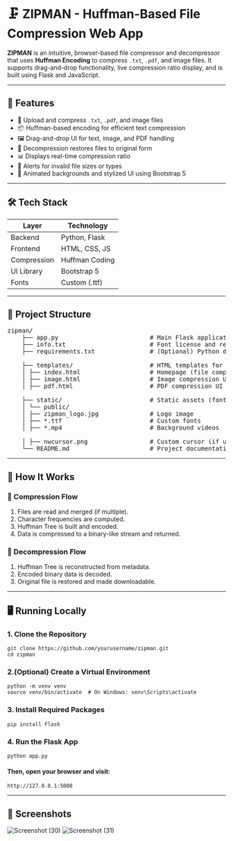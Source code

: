 # 🗜️ ZIPMAN - Huffman-Based File Compression Web App

**ZIPMAN** is an intuitive, browser-based file compressor and decompressor that uses **Huffman Encoding** to compress `.txt`, `.pdf`, and image files. It supports drag-and-drop functionality, live compression ratio display, and is built using Flask and JavaScript.

---

## 🚀 Features

- 📁 Upload and compress `.txt`, `.pdf`, and image files
- 📦 Huffman-based encoding for efficient text compression
- 🖼️ Drag-and-drop UI for text, image, and PDF handling
- 🔁 Decompression restores files to original form
- 📊 Displays real-time compression ratio
- 💬 Alerts for invalid file sizes or types
- 🎥 Animated backgrounds and stylized UI using Bootstrap 5

---

## 🛠️ Tech Stack

| Layer       | Technology       |
|-------------|------------------|
| Backend     | Python, Flask    |
| Frontend    | HTML, CSS, JS    |
| Compression | Huffman Coding   |
| UI Library  | Bootstrap 5      |
| Fonts       | Custom (.ttf)    |

---

## 📂 Project Structure

  <pre>zipman/ 
    ├── app.py                         # Main Flask application with Huffman compression logic 
    ├── info.txt                       # Font license and reference 
    ├── requirements.txt               # (Optional) Python dependencies file 
    
    ├── templates/                     # HTML templates for different pages 
    │ ├── index.html                   # Homepage (file compression UI) 
    │ ├── image.html                   # Image compression UI 
    │ ├── pdf.html                     # PDF compression UI 
   
    ├── static/                        # Static assets (fonts, videos, images) 
    │ └── public/ 
    │ ├── zipman_logo.jpg              # Logo image 
    │ ├── *.ttf                        # Custom fonts 
    │ ├── *.mp4                        # Background videos
   
    │ ├── nwcursor.png                 # Custom cursor (if used) 
    └── README.md                      # Project documentation (this file) </pre>
---

## 🧠 How It Works

### 🔹 Compression Flow
1. Files are read and merged (if multiple).
2. Character frequencies are computed.
3. Huffman Tree is built and encoded.
4. Data is compressed to a binary-like stream and returned.

### 🔹 Decompression Flow
1. Huffman Tree is reconstructed from metadata.
2. Encoded binary data is decoded.
3. Original file is restored and made downloadable.

---

## 🖥️ Running Locally

### 1. Clone the Repository
    git clone https://github.com/yourusername/zipman.git
    cd zipman
  
### 2.(Optional) Create a Virtual Environment
    python -m venv venv
    source venv/bin/activate  # On Windows: venv\Scripts\activate

### 3. Install Required Packages
    pip install Flask

### 4. Run the Flask App
    python app.py

#### Then, open your browser and visit:
    http://127.0.0.1:5000

---

## 📸 Screenshots
![Screenshot (30)](https://github.com/user-attachments/assets/6cfd2cfe-12ca-4e6f-8473-2bab97a3c071)
![Screenshot (31)](https://github.com/user-attachments/assets/7d777b32-8165-4d39-9b0b-f22e23e72c76)
